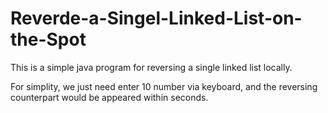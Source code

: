 # Reverde-a-Singel-Linked-List-on-the-Spot
This is a simple java program for reversing a single linked list locally.

For simplity, we just need enter 10 number via keyboard, and the reversing counterpart would be appeared within seconds.
